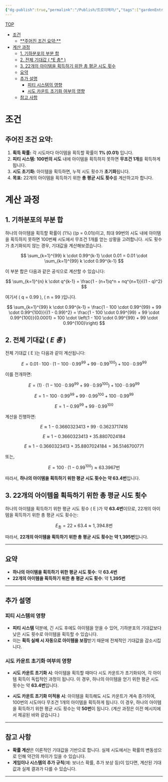 ```yaml
---
{"dg-publish":true,"permalink":"/Publish/트로이메라/","tags":["gardenEntry"]}
---
```


<a name="top"><span></span></a><div><span></span><p class="vangel-toc"><span><p dir="auto"><a class="internal-link" data-href="#top" href="#top" target="_blank" rel="noopener">TOP</a></p>
<ul>
<li dir="auto"><a data-tooltip-position="top" aria-label="Publish/트로이메라.md > 조건" data-href="Publish/트로이메라.md#조건" href="Publish/트로이메라.md#조건" class="internal-link" target="_blank" rel="noopener">조건</a>
<ul>
<li dir="auto"><a data-tooltip-position="top" aria-label="Publish/트로이메라.md > 주어진-조건-요약" data-href="Publish/트로이메라.md#주어진-조건-요약" href="Publish/트로이메라.md#주어진-조건-요약" class="internal-link" target="_blank" rel="noopener">**주어진 조건 요약:**</a></li>
</ul>
</li>
<li dir="auto"><a data-tooltip-position="top" aria-label="Publish/트로이메라.md > 계산-과정" data-href="Publish/트로이메라.md#계산-과정" href="Publish/트로이메라.md#계산-과정" class="internal-link" target="_blank" rel="noopener">계산 과정</a>
<ul>
<li dir="auto"><a data-tooltip-position="top" aria-label="Publish/트로이메라.md > 1-기하분포의-부분-합" data-href="Publish/트로이메라.md#1-기하분포의-부분-합" href="Publish/트로이메라.md#1-기하분포의-부분-합" class="internal-link" target="_blank" rel="noopener">1. 기하분포의 부분 합</a></li>
<li dir="auto"><a data-tooltip-position="top" aria-label="Publish/트로이메라.md > 2-전체-기대값-E-총-" data-href="Publish/트로이메라.md#2-전체-기대값-E-총-" href="Publish/트로이메라.md#2-전체-기대값-E-총-" class="internal-link" target="_blank" rel="noopener">2. 전체 기대값 ( *E 총* )</a></li>
<li dir="auto"><a data-tooltip-position="top" aria-label="Publish/트로이메라.md > 3-22개의-아이템을-획득하기-위한-총-평균-시도-횟수" data-href="Publish/트로이메라.md#3-22개의-아이템을-획득하기-위한-총-평균-시도-횟수" href="Publish/트로이메라.md#3-22개의-아이템을-획득하기-위한-총-평균-시도-횟수" class="internal-link" target="_blank" rel="noopener">3. 22개의 아이템을 획득하기 위한 총 평균 시도 횟수</a></li>
<li dir="auto"><a data-tooltip-position="top" aria-label="Publish/트로이메라.md > 요약" data-href="Publish/트로이메라.md#요약" href="Publish/트로이메라.md#요약" class="internal-link" target="_blank" rel="noopener">요약</a></li>
<li dir="auto"><a data-tooltip-position="top" aria-label="Publish/트로이메라.md > 추가-설명" data-href="Publish/트로이메라.md#추가-설명" href="Publish/트로이메라.md#추가-설명" class="internal-link" target="_blank" rel="noopener">추가 설명</a>
<ul>
<li dir="auto"><a data-tooltip-position="top" aria-label="Publish/트로이메라.md > 피티-시스템의-영향" data-href="Publish/트로이메라.md#피티-시스템의-영향" href="Publish/트로이메라.md#피티-시스템의-영향" class="internal-link" target="_blank" rel="noopener">피티 시스템의 영향</a></li>
<li dir="auto"><a data-tooltip-position="top" aria-label="Publish/트로이메라.md > 시도-카운트-초기화-여부의-영향" data-href="Publish/트로이메라.md#시도-카운트-초기화-여부의-영향" href="Publish/트로이메라.md#시도-카운트-초기화-여부의-영향" class="internal-link" target="_blank" rel="noopener">시도 카운트 초기화 여부의 영향</a></li>
</ul>
</li>
<li dir="auto"><a data-tooltip-position="top" aria-label="Publish/트로이메라.md > 참고-사항" data-href="Publish/트로이메라.md#참고-사항" href="Publish/트로이메라.md#참고-사항" class="internal-link" target="_blank" rel="noopener">참고 사항</a></li>
</ul>
</li>
</ul></span></p></div>

# 조건
## **주어진 조건 요약:**

1. **획득 확률:** 각 시도마다 아이템을 획득할 확률이 **1% (0.01)** 입니다.
2. **피티 시스템:** **100번의 시도** 내에 아이템을 획득하지 못하면 **무조건 1개**를 획득하게 됩니다.
3. **시도 초기화:** 아이템을 획득하면, 누적 시도 횟수가 **초기화**됩니다.
4. **목표:** 22개의 아이템을 획득하기 위한 **총 평균 시도 횟수**를 계산하고자 합니다.

# 계산 과정

## 1. 기하분포의 부분 합

하나의 아이템을 획득할 확률이 \(1\%\) (\(p = 0.01\))이고, 최대 99번의 시도 내에 아이템을 획득하지 못하면 100번째 시도에서 무조건 1개를 얻는 상황을 고려합니다. 시도 횟수가 초기화되지 않는 경우, 기대값을 계산해보겠습니다.

$$
\sum_{k=1}^{99} k \cdot 0.99^{k-1} \cdot 0.01 = 0.01 \cdot \sum_{k=1}^{99} k \cdot 0.99^{k-1}
$$

이 부분 합은 다음과 같은 공식으로 계산할 수 있습니다:

$$
\sum_{k=1}^{n} k \cdot q^{k-1} = \frac{1 - (n+1)q^n + nq^{n+1}}{(1 - q)^2}
$$

여기서 \( q = 0.99 \), \( n = 99 \)입니다.

$$
\sum_{k=1}^{99} k \cdot 0.99^{k-1} = \frac{1 - 100 \cdot 0.99^{99} + 99 \cdot 0.99^{100}}{(1 - 0.99)^2} = \frac{1 - 100 \cdot 0.99^{99} + 99 \cdot 0.99^{100}}{0.0001} = 100 \cdot \left(1 - 100 \cdot 0.99^{99} + 99 \cdot 0.99^{100}\right)
$$

## 2. 전체 기대값 ( *E 총* )

전체 기대값 \( E \)는 다음과 같이 계산됩니다:


$$
E = 0.01 \cdot 100 \cdot \left(1 - 100 \cdot 0.99^{99} + 99 \cdot 0.99^{100}\right) + 100 \cdot 0.99^{99}
$$

이를 전개하면:

$$
E = \left(1\right) \cdot \left(1 - 100 \cdot 0.99^{99} + 99 \cdot 0.99^{100}\right) + 100 \cdot 0.99^{99}
$$

$$
E = 1 - 100 \cdot 0.99^{99} + 99 \cdot 0.99^{100} + 100 \cdot 0.99^{99}
$$

$$
E = 1 - 0.99^{99} + 99 \cdot 0.99^{100}
$$

계산을 진행하면:

$$
E \approx 1 - 0.3660323413 + 99 \cdot 0.3623717416
$$

$$
E \approx 1 - 0.3660323413 + 35.8807024184
$$

$$
E \approx 1 - 0.3660323413 + 35.8807024184 = 36.5146700771
$$

또는,

$$
E = 100 \cdot \left(1 - 0.99^{100}\right) \approx 63.3967 \text{번}
$$

따라서, **하나의 아이템을 획득하기 위한 평균 시도 횟수는 약 63.4번**입니다.

## 3. 22개의 아이템을 획득하기 위한 총 평균 시도 횟수 

하나의 아이템을 획득하기 위한 평균 시도 횟수 \( E \)가 약 **63.4번**이므로, 22개의 아이템을 획득하기 위한 총 평균 시도 횟수는:

$$
E_{\text{총}} = 22 \times 63.4 \approx 1,394.8 \text{번}
$$

따라서, **22개의 아이템을 획득하기 위한 총 평균 시도 횟수는 약 1,395번**입니다.

---

## 요약

- **하나의 아이템을 획득하기 위한 평균 시도 횟수**: 약 **63.4번**
- **22개의 아이템을 획득하기 위한 총 평균 시도 횟수**: 약 **1,395번**

---

## 추가 설명

### 피티 시스템의 영향

- **피티 시스템** 덕분에, 긴 시도 후에도 아이템을 얻을 수 있어, 기하분포의 기대값보다 낮은 시도 횟수로 아이템을 획득할 수 있습니다.
- 이는 **획득 실패 시 자동으로 아이템을 보장**받기 때문에 전체적인 기대값을 감소시킵니다.

### 시도 카운트 초기화 여부의 영향

- **시도 카운트 초기화 시**: 아이템을 획득할 때마다 시도 카운트가 초기화되어, 각 아이템 획득이 독립적인 과정이 됩니다. 이 경우, 하나의 아이템을 얻기 위한 평균 시도 횟수는 약 **63.4번**입니다.
  
- **시도 카운트 초기화 미적용 시**: 아이템을 획득해도 시도 카운트가 계속 증가하여, 100번의 시도마다 무조건 1개의 아이템을 획득하게 됩니다. 이 경우, 하나의 아이템을 획득하기 위한 평균 시도 횟수는 약 **50번**이 됩니다. (계산 과정은 이전 메시지에서 제공된 바와 같습니다.)

---

## 참고 사항

- **확률 계산**은 이론적인 기대값을 기반으로 합니다. 실제 시도에서는 확률의 변동성으로 인해 약간의 차이가 있을 수 있습니다.
- **게임이나 시스템의 추가 규칙**(예: 보너스 확률, 추가 보상 등)이 있다면, 계산된 기대값과 실제 결과가 다를 수 있습니다.

---
